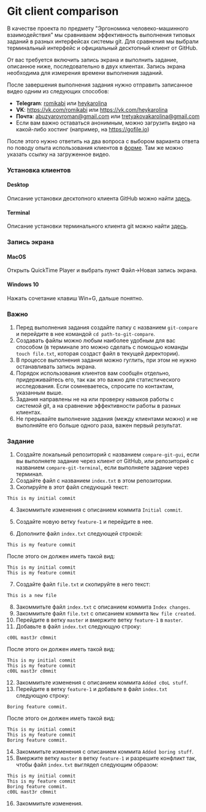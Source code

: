 # Git client comparison

В качестве проекта по предмету "Эргономика человеко-машинного взаимодействия" мы сравниваем эффективность выполнения типовых заданий в разных интерфейсах системы git. Для сравнения мы выбрали терминальный интерфейс и официальный десктопный клиент от GitHub.

От вас требуется включить запись экрана и выполнить задание, описанное ниже, последовательно в двух клиентах. Запись экрана необходима для измерения времени выполнения заданий.

После завершения выполнения задания нужно отправить записанное видео одним из следующих способов:

- **Telegram**: [romikabi](https://tele.click/romikabi) или [heykarolina](https://tele.click/heykarolina)
- **VK**: https://vk.com/romikabi или https://vk.com/heykarolina
- **Почта**: abuzyarovroman@gmail.com или tretyakovakarolina@gmail.com
- Если вам важно оставаться анонимным, можно загрузить видео на какой-либо хостинг (например, на https://gofile.io)

После этого нужно ответить на два вопроса с выбором варианта ответа по поводу опыта использования клиентов в [форме](https://goo.gl/forms/HEYy907vkj1oUS8H3). Там же можно указать ссылку на загруженное видео.

### Установка клиентов

#### Desktop

Описание установки десктопного клиента GitHub можно найти [здесь](https://github.com/desktop/desktop).

#### Terminal

Описание установки терминального клиента git можно найти [здесь](https://gist.github.com/derhuerst/1b15ff4652a867391f03#file-mac-md).

### Запись экрана

#### MacOS

Открыть QuickTime Player и выбрать пункт Файл->Новая запись экрана.

#### Windows 10

Нажать сочетание клавиш Win+G, дальше понятно.

### Важно

1. Перед выполнения задания создайте папку с названием `git-compare` и перейдите в нее командой `cd path-to-git-compare`. 
2. Создавать файлы можно любым наиболее удобным для вас способом (в терминале это можно сделать с помощью команды `touch file.txt`, которая создаст файл в текущей директории).
3. В процессе выполнения задания можно гуглить, при этом не нужно останавливать запись экрана.
4. Порядок использования клиентов вам сообщён отдельно, придерживайтесь его, так как это важно для статистического исследования. Если сомневаетесь, спросите по контактам, указанным выше.
5. Задания направлены не на или проверку навыков работы с системой git, а на сравнение эффективности работы в разных клиентах. 
6. Не прерывайте выполнение задания (между клиентами можно) и не выполняйте его больше одного раза, важен первый результат.

### Задание

1. Создайте локальный репозиторий с названием `compare-git-gui`, если вы выполняете задание через клиент от GitHub, или репозиторий с названием `compare-git-terminal`, если выполняете задание через терминал.
2. Создайте файл с названием `index.txt` в этом репозитории.
3. Скопируйте в этот файл следующий текст:

```
This is my initial commit
```

4. Закоммитьте изменения с описанием коммита `Initial commit`.

5. Создайте новую ветку `feature-1` и перейдите в нее.
6. Дополните файл `index.txt` следующей строкой:

```
This is my feature commit
```

После этого он должен иметь такой вид:

```
This is my initial commit
This is my feature commit
```

7. Создайте файл `file.txt` и скопируйте в него текст:

```
This is a new file
```

8. Закоммитьте файл `index.txt` с описанием коммита `Index changes`.
9. Закоммитьте файл `file.txt` с описанием коммита `New file created`.
10. Перейдите в ветку `master` и вмержите ветку `feature-1` в `master`.
11. Добавьте в файл `index.txt` следующую строку:

```
c00L mast3r c0mmit
```

После этого он должен иметь такой вид:

```
This is my initial commit
This is my feature commit
c00L mast3r c0mmit
```

12. Закоммитьте изменения с описанием коммита `Added c0oL stuff`.
13. Перейдите в ветку `feature-1` и добавьте в файл `index.txt` следующую строку:

```
Boring feature commit.
```

После этого он должен иметь такой вид:

```
This is my initial commit
This is my feature commit
Boring feature commit.
```

14. Закоммитьте изменения с описанием коммита `Added boring stuff`.
15. Вмержите ветку `master` в ветку `feature-1` и разрешите конфликт так, чтобы файл `index.txt` выглядел следующим образом:

```
This is my initial commit
This is my feature commit
Boring feature commit.
c00L mast3r c0mmit
```

16. Закоммитьте изменения.

